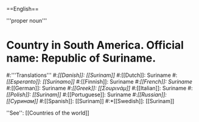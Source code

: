 ==English==

'''proper noun'''

# Country in South America. Official name: Republic of Suriname.
#:'''Translations'''
#:*[[Danish]]: [[Surinam]]
#:*[[Dutch]]: Suriname
#:*[[Esperanto]]: [[Surinamo]]
#:*[[Finnish]]: Suriname
#:*[[French]]: Suriname
#:*[[German]]: Suriname
#:*[[Greek]]: [[Σουρινάμ]]
#:*[[Italian]]: Suriname
#:*[[Polish]]: [[Surinam]]
#:*[[Portuguese]]: Suriname
#:*[[Russian]]: [[Суринам]]
#:*[[Spanish]]: [[Surinam]]
#:*[[Swedish]]: [[Surinam]]

''See'': [[Countries of the world]]